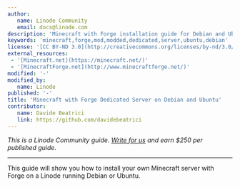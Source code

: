 ```yaml
---
author:
   name: Linode Community
   email: docs@linode.com
description: 'Minecraft with Forge installation guide for Debian and Ubuntu'
keywords: 'minecraft,forge,mod,modded,dedicated,server,ubuntu,debian'
license: '[CC BY-ND 3.0](http://creativecommons.org/licenses/by-nd/3.0/us/)'
external_resources:
 - '[Minecraft.net](https://minecraft.net/)'
 - '[MinecraftForge.net](http://www.minecraftforge.net/)'
modified: '-'
modified_by:
   name: Linode
published: '-'
title: 'Minecraft with Forge Dedicated Server on Debian and Ubuntu'
contributor:
   name: Davide Beatrici
   link: https://github.com/davidebeatrici
---
```


*This is a Linode Community guide. [Write for us](/docs/contribute) and earn $250 per published guide.*

<hr>

This guide will show you how to install your own Minecraft server with Forge on a Linode running Debian or Ubuntu.
